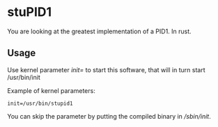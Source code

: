 # stuPID1

You are looking at the greatest implementation of a PID1. In rust.

## Usage
Use kernel parameter *init=* to start this software, that will in turn start /usr/bin/init

Example of kernel parameters:
```
init=/usr/bin/stupid1
```

You can skip the parameter by putting the compiled binary in */sbin/init*.